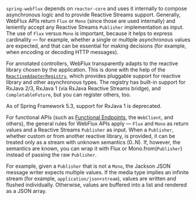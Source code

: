 `spring-webflux` depends on `reactor-core` and uses it internally to compose asynchronous logic and to provide Reactive Streams support. Generally, WebFlux APIs return `Flux` or `Mono` (since those are used internally) and leniently accept any Reactive Streams `Publisher` implementation as input. The use of `Flux` versus `Mono` is important, because it helps to express cardinality — for example, whether a single or multiple asynchronous values are expected, and that can be essential for making decisions (for example, when encoding or decoding HTTP messages).

For annotated controllers, WebFlux transparently adapts to the reactive library chosen by the application. This is done with the help of the [`ReactiveAdapterRegistry`](https://docs.spring.io/spring-framework/docs/5.3.7/javadoc-api/org/springframework/core/ReactiveAdapterRegistry.html), which provides pluggable support for reactive library and other asynchronous types. The registry has built-in support for RxJava 2/3, RxJava 1 (via RxJava Reactive Streams bridge), and `CompletableFuture`, but you can register others, too.

As of Spring Framework 5.3, support for RxJava 1 is deprecated.

For functional APIs (such as [Functional Endpoints](https://docs.spring.io/spring-framework/docs/current/reference/html/web-reactive.html#webflux-fn), the `WebClient`, and others), the general rules for WebFlux APIs apply — `Flux` and `Mono` as return values and a Reactive Streams `Publisher` as input. When a `Publisher`, whether custom or from another reactive library, is provided, it can be treated only as a stream with unknown semantics (0..N). If, however, the semantics are known, you can wrap it with Flux or Mono.from(`Publisher`) instead of passing the raw `Publisher`.

For example, given a `Publisher` that is not a `Mono`, the Jackson JSON message writer expects multiple values. If the media type implies an infinite stream (for example, `application/json+stream`), values are written and flushed individually. Otherwise, values are buffered into a list and rendered as a JSON array.